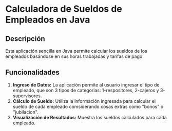 # Calculadora de Sueldos de Empleados en Java

## Descripción

Esta aplicación sencilla en Java permite calcular los sueldos de los empleados basándose en sus horas trabajadas y tarifas de pago.

## Funcionalidades

1. **Ingreso de Datos:** La aplicación permite al usuario ingresar el tipo de empleado, que son 3 tipos de categorias: 1-respositores, 2-cajeros y  3-supervisores.
2. **Cálculo de Sueldo:** Utiliza la información ingresada para calcular el sueldo de cada empleado comsiderando cosas extras como "bonos" o "jubilacion".
3. **Visualización de Resultados:** Muestra los sueldos calculados para cada empleado.

